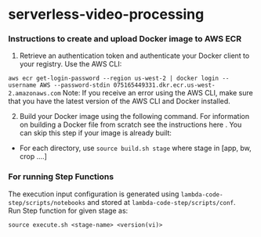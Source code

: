 # serverless-video-processing

### Instructions to create and upload Docker image to AWS ECR
1. Retrieve an authentication token and authenticate your Docker client to your registry.
Use the AWS CLI:

```aws ecr get-login-password --region us-west-2 | docker login --username AWS --password-stdin 075165449331.dkr.ecr.us-west-2.amazonaws.com```
Note: If you receive an error using the AWS CLI, make sure that you have the latest version of the AWS CLI and Docker installed.

2. Build your Docker image using the following command. For information on building a Docker file from scratch see the instructions here . You can skip this step if your image is already built:

- For each directory, use ```source build.sh stage``` where stage in [app, bw, crop ....]



### For running Step Functions   
The execution input configuration is generated using `lambda-code-step/scripts/notebooks` and stored at `lambda-code-step/scripts/conf`.    
Run Step function for given stage as:    

`source execute.sh <stage-name> <version(vi)>`